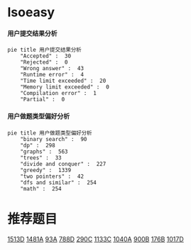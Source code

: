 # Isoeasy

<!-- tabs:start -->



#### **用户提交结果分析**

```mermaid
pie title 用户提交结果分析
    "Accepted" :  30
    "Rejected" :  0
    "Wrong answer" :  43
    "Runtime error" :  4
    "Time limit exceeded" :  20
    "Memory limit exceeded" :  0
    "Compilation error" :  1
    "Partial" :  0
```

#### **用户做题类型偏好分析**

```mermaid
pie title 用户做题类型偏好分析
    "binary search" :  90
    "dp" :  298
    "graphs" :  563
    "trees" :  33
    "divide and conquer" :  227
    "greedy" :  1339
    "two pointers" :  42
    "dfs and similar" :  254
    "math" :  254
```



<!-- tabs:end -->
# 推荐题目
[1513D](https://codeforces.com/contest/1513/problem/D)
[1481A](https://codeforces.com/contest/1481/problem/A)
[93A](https://codeforces.com/contest/93/problem/A)
[788D](https://codeforces.com/contest/788/problem/D)
[290C](https://codeforces.com/contest/290/problem/C)
[1133C](https://codeforces.com/contest/1133/problem/C)
[1040A](https://codeforces.com/contest/1040/problem/A)
[900B](https://codeforces.com/contest/900/problem/B)
[176B](https://codeforces.com/contest/176/problem/B)
[1017D](https://codeforces.com/contest/1017/problem/D)
